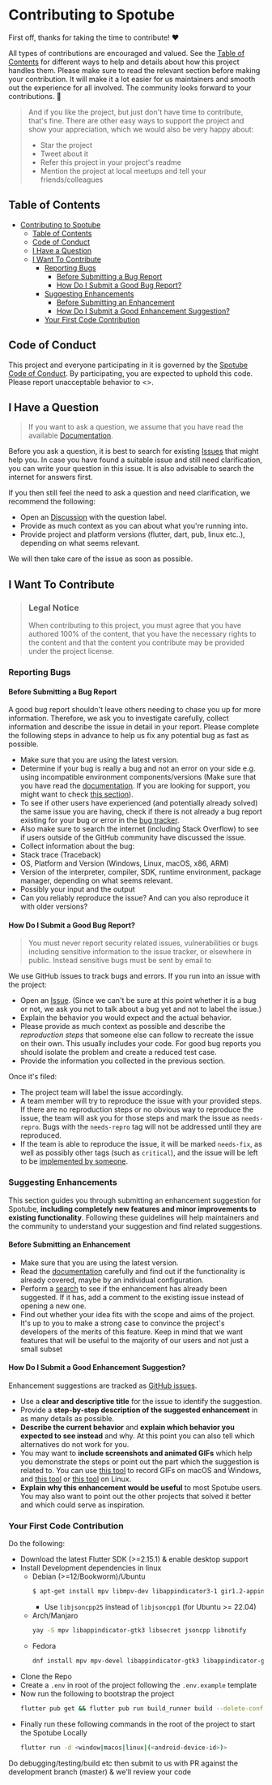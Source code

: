 # Contributing to Spotube

First off, thanks for taking the time to contribute! ❤️

All types of contributions are encouraged and valued. See the [Table of Contents](#table-of-contents) for different ways to help and details about how this project handles them. Please make sure to read the relevant section before making your contribution. It will make it a lot easier for us maintainers and smooth out the experience for all involved. The community looks forward to your contributions. 🎉

> And if you like the project, but just don't have time to contribute, that's fine. There are other easy ways to support the project and show your appreciation, which we would also be very happy about:
>
> - Star the project
> - Tweet about it
> - Refer this project in your project's readme
> - Mention the project at local meetups and tell your friends/colleagues

## Table of Contents

- [Contributing to Spotube](#contributing-to-spotube)
  - [Table of Contents](#table-of-contents)
  - [Code of Conduct](#code-of-conduct)
  - [I Have a Question](#i-have-a-question)
  - [I Want To Contribute](#i-want-to-contribute)
    - [Reporting Bugs](#reporting-bugs)
      - [Before Submitting a Bug Report](#before-submitting-a-bug-report)
      - [How Do I Submit a Good Bug Report?](#how-do-i-submit-a-good-bug-report)
    - [Suggesting Enhancements](#suggesting-enhancements)
      - [Before Submitting an Enhancement](#before-submitting-an-enhancement)
      - [How Do I Submit a Good Enhancement Suggestion?](#how-do-i-submit-a-good-enhancement-suggestion)
    - [Your First Code Contribution](#your-first-code-contribution)

## Code of Conduct

This project and everyone participating in it is governed by the
[Spotube Code of Conduct](https://github.com/KRTirtho/spotube/blob/master/CODE_OF_CONDUCT.md).
By participating, you are expected to uphold this code. Please report unacceptable behavior
to <>.

## I Have a Question

> If you want to ask a question, we assume that you have read the available [Documentation](https://github.com/KRTirtho/spotube#readme).

Before you ask a question, it is best to search for existing [Issues](https://github.com/KRTirtho/spotube/issues) that might help you. In case you have found a suitable issue and still need clarification, you can write your question in this issue. It is also advisable to search the internet for answers first.

If you then still feel the need to ask a question and need clarification, we recommend the following:

- Open an [Discussion](https://github.com/KRTirtho/spotube/discussions/new) with the question label.
- Provide as much context as you can about what you're running into.
- Provide project and platform versions (flutter, dart, pub, linux etc..), depending on what seems relevant.

We will then take care of the issue as soon as possible.

## I Want To Contribute

> ### Legal Notice
>
> When contributing to this project, you must agree that you have authored 100% of the content, that you have the necessary rights to the content and that the content you contribute may be provided under the project license.

### Reporting Bugs

#### Before Submitting a Bug Report

A good bug report shouldn't leave others needing to chase you up for more information. Therefore, we ask you to investigate carefully, collect information and describe the issue in detail in your report. Please complete the following steps in advance to help us fix any potential bug as fast as possible.

- Make sure that you are using the latest version.
- Determine if your bug is really a bug and not an error on your side e.g. using incompatible environment components/versions (Make sure that you have read the [documentation](https://github.com/KRTirtho/spotube#readme). If you are looking for support, you might want to check [this section](#i-have-a-question)).
- To see if other users have experienced (and potentially already solved) the same issue you are having, check if there is not already a bug report existing for your bug or error in the [bug tracker](https://github.com/KRTirtho/spotubeissues?q=label%3Abug).
- Also make sure to search the internet (including Stack Overflow) to see if users outside of the GitHub community have discussed the issue.
- Collect information about the bug:
- Stack trace (Traceback)
- OS, Platform and Version (Windows, Linux, macOS, x86, ARM)
- Version of the interpreter, compiler, SDK, runtime environment, package manager, depending on what seems relevant.
- Possibly your input and the output
- Can you reliably reproduce the issue? And can you also reproduce it with older versions?

#### How Do I Submit a Good Bug Report?

> You must never report security related issues, vulnerabilities or bugs including sensitive information to the issue tracker, or elsewhere in public. Instead sensitive bugs must be sent by email to

We use GitHub issues to track bugs and errors. If you run into an issue with the project:

- Open an [Issue](https://github.com/KRTirtho/spotube/issues/new). (Since we can't be sure at this point whether it is a bug or not, we ask you not to talk about a bug yet and not to label the issue.)
- Explain the behavior you would expect and the actual behavior.
- Please provide as much context as possible and describe the _reproduction steps_ that someone else can follow to recreate the issue on their own. This usually includes your code. For good bug reports you should isolate the problem and create a reduced test case.
- Provide the information you collected in the previous section.

Once it's filed:

- The project team will label the issue accordingly.
- A team member will try to reproduce the issue with your provided steps. If there are no reproduction steps or no obvious way to reproduce the issue, the team will ask you for those steps and mark the issue as `needs-repro`. Bugs with the `needs-repro` tag will not be addressed until they are reproduced.
- If the team is able to reproduce the issue, it will be marked `needs-fix`, as well as possibly other tags (such as `critical`), and the issue will be left to be [implemented by someone](#your-first-code-contribution).

### Suggesting Enhancements

This section guides you through submitting an enhancement suggestion for Spotube, **including completely new features and minor improvements to existing functionality**. Following these guidelines will help maintainers and the community to understand your suggestion and find related suggestions.

<!-- omit in toc -->

#### Before Submitting an Enhancement

- Make sure that you are using the latest version.
- Read the [documentation](https://github.com/KRTirtho/spotube#readme) carefully and find out if the functionality is already covered, maybe by an individual configuration.
- Perform a [search](https://github.com/KRTirtho/spotube/issues) to see if the enhancement has already been suggested. If it has, add a comment to the existing issue instead of opening a new one.
- Find out whether your idea fits with the scope and aims of the project. It's up to you to make a strong case to convince the project's developers of the merits of this feature. Keep in mind that we want features that will be useful to the majority of our users and not just a small subset

<!-- omit in toc -->

#### How Do I Submit a Good Enhancement Suggestion?

Enhancement suggestions are tracked as [GitHub issues](https://github.com/KRTirtho/spotube/issues).

- Use a **clear and descriptive title** for the issue to identify the suggestion.
- Provide a **step-by-step description of the suggested enhancement** in as many details as possible.
- **Describe the current behavior** and **explain which behavior you expected to see instead** and why. At this point you can also tell which alternatives do not work for you.
- You may want to **include screenshots and animated GIFs** which help you demonstrate the steps or point out the part which the suggestion is related to. You can use [this tool](https://www.cockos.com/licecap/) to record GIFs on macOS and Windows, and [this tool](https://github.com/colinkeenan/silentcast) or [this tool](https://github.com/GNOME/byzanz) on Linux. <!-- this should only be included if the project has a GUI -->
- **Explain why this enhancement would be useful** to most Spotube users. You may also want to point out the other projects that solved it better and which could serve as inspiration.

### Your First Code Contribution

<!-- Download -->

Do the following:

- Download the latest Flutter SDK (>=2.15.1) & enable desktop support
- Install Development dependencies in linux
  - Debian (>=12/Bookworm)/Ubuntu
    ```bash
    $ apt-get install mpv libmpv-dev libappindicator3-1 gir1.2-appindicator3-0.1 libappindicator3-dev libsecret-1-0 libjsoncpp1 libsecret-1-dev libjsoncpp-dev libnotify-bin libnotify-dev
    ```
    - Use `libjsoncpp25` instead of `libjsoncpp1` (for Ubuntu >= 22.04)
  - Arch/Manjaro
    ```bash
    yay -S mpv libappindicator-gtk3 libsecret jsoncpp libnotify
    ```
  - Fedora
    ```bash
    dnf install mpv mpv-devel libappindicator-gtk3 libappindicator-gtk3-devel libsecret libsecret-devel jsoncpp jsoncpp-devel libnotify libnotify-devel
    ```
- Clone the Repo
- Create a `.env` in root of the project following the `.env.example` template
- Now run the following to bootstrap the project
  ```bash
  flutter pub get && flutter pub run build_runner build --delete-conflicting-outputs
  ```
- Finally run these following commands in the root of the project to start the Spotube Locally
  ```bash
  flutter run -d <window|macos|linux|(<android-device-id>)>
  ```

Do debugging/testing/build etc then submit to us with PR against the development branch (master) & we'll review your code
